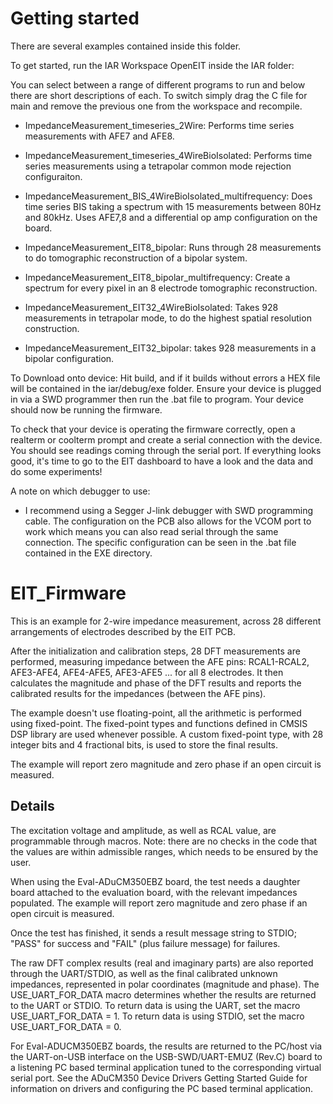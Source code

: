 
# Getting started 

There are several examples contained inside this folder. 

To get started, run the IAR Workspace OpenEIT inside the IAR folder: 

You can select between a range of different programs to run and below there are short descriptions of each. To switch simply drag the C file for main and remove the previous one from the workspace and recompile.  

* ImpedanceMeasurement_timeseries_2Wire: Performs time series measurements with AFE7 and AFE8. 
* ImpedanceMeasurement_timeseries_4WireBioIsolated: Performs time series measurements using a tetrapolar common mode rejection configuraiton. 
* ImpedanceMeasurement_BIS_4WireBioIsolated_multifrequency: Does time series BIS taking a spectrum with 15 measurements between 80Hz and 80kHz. Uses AFE7,8 and a differential op amp configuration on the board. 

* ImpedanceMeasurement_EIT8_bipolar: Runs through 28 measurements to do tomographic reconstruction of a bipolar system. 
* ImpedanceMeasurement_EIT8_bipolar_multifrequency: Create a spectrum for every pixel in an 8 electrode tomographic reconstruction. 
* ImpedanceMeasurement_EIT32_4WireBioIsolated: Takes 928 measurements in tetrapolar mode, to do the highest spatial resolution construction. 
* ImpedanceMeasurement_EIT32_bipolar: takes 928 measurements in a bipolar configuration. 


To Download onto device: 
Hit build, and if it builds without errors a HEX file will be contained in the 
iar/debug/exe folder. Ensure your device is plugged in via a SWD programmer then run the .bat file to program. 
Your device should now be running the firmware. 

To check that your device is operating the firmware correctly, open a realterm or coolterm prompt and create a serial connection with the device. You should see readings coming through the serial port. If everything looks good, it's time to go to the EIT dashboard to have a look and the data and do some experiments! 

A note on which debugger to use: 
- I recommend using a Segger J-link debugger with SWD programming cable. The configuration on the PCB also allows for the VCOM port to work which means you can also read serial through the same connection. The specific configuration can be seen in the .bat file contained in the EXE directory. 



# EIT_Firmware

This is an example for 2-wire impedance measurement, across 28 different arrangements of electrodes described by the EIT PCB.

After the initialization and calibration steps, 28 DFT measurements are performed, measuring impedance between the AFE pins:
RCAL1-RCAL2, AFE3-AFE4, AFE4-AFE5, AFE3-AFE5 ... for all 8 electrodes. It then calculates the magnitude and phase of the DFT results and reports the calibrated results for the impedances (between the AFE pins).

The example doesn't use floating-point, all the arithmetic is performed using fixed-point. The fixed-point types and functions defined in CMSIS DSP library are used  whenever possible. A custom fixed-point type, with 28 integer bits and 4 fractional bits, is used to store the final results.

The example will report zero magnitude and zero phase if an open circuit is measured.

## Details

The excitation voltage and amplitude, as well as RCAL value, are programmable through macros.
Note: there are no checks in the code that the values are within admissible ranges, which needs to be ensured by the user.

When using the Eval-ADuCM350EBZ board, the  test needs a daughter board attached to the evaluation board, with the relevant impedances populated. The example will report zero magnitude and zero phase if an open circuit is measured.

Once the test has finished, it sends a result message string to STDIO; "PASS" for success and "FAIL" (plus failure message) for failures.

The raw DFT complex results (real and imaginary parts) are also reported through the UART/STDIO, as well as the final calibrated unknown impedances,
represented in polar coordinates (magnitude and phase). The USE_UART_FOR_DATA macro determines whether the results are returned to the UART or STDIO. To return data is using the UART, set the macro USE_UART_FOR_DATA = 1. To return data is using STDIO, set the macro USE_UART_FOR_DATA = 0.

For Eval-ADUCM350EBZ boards, the results are returned to the PC/host via the UART-on-USB interface on the USB-SWD/UART-EMUZ (Rev.C) board to a listening PC based terminal application tuned to the corresponding virtual serial port. See the ADuCM350 Device Drivers Getting Started Guide for information on drivers and configuring the PC based terminal application.

